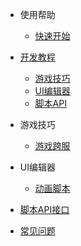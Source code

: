 * 使用帮助
  * [快速开始](/docs/help/quickstart.md)

* [开发教程](/docs/development/contents.md)

  * [游戏技巧](/docs/development/contents.md#游戏技巧)
  * [UI编辑器](/docs/development/contents.md#UI编辑器)
  * [脚本API](/docs/development/contents.md#脚本API)
  
* 游戏技巧

  * [游戏跨服](/docs/development/skills/游戏跨服.md)


* UI编辑器

  * [动画脚本](/docs/development/UI/动画脚本.md) 




* [脚本API接口](https://developers.mini1.cn/wiki/API.html)

* [常见问题](/docs/questions.md)